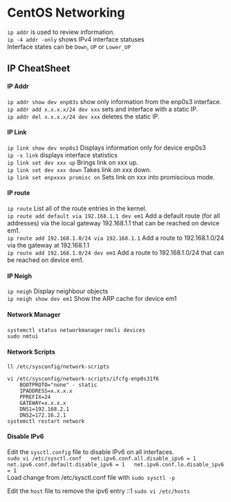 # CentOS Networking
`ip addr` is used to review information.  
`ip -4 addr -only` shows IPv4 interface statuses  
Interface states can be `Down`, `UP` or `Lower_UP`  

## IP CheatSheet
#### IP Addr
`ip addr show dev enp03s` show only information from the enp0s3 interface.  
`ip addr add x.x.x.x/24 dev xxx` sets and interface with a static IP.  
`ip addr del x.x.x.x/24 dev xxx` deletes the static IP.

#### IP Link
`ip link show dev enp0s3` Displays information only for device enp0s3  
`ip -s link` displays interface statistics  
`ip link set dev xxx up` Brings link on xxx up.  
`ip link set dev xxx down` Takes link on xxx down.  
`ip link set enpxxxx promisc on` Sets link on xxx into promiscious mode.

#### IP route  
`ip route` List all of the route entries in the kernel.  
`ip route add default via 192.168.1.1 dev em1` Add a default route (for all addresses) via the local gateway
192.168.1.1 that can be reached on device em1.  
`ip route add 192.168.1.0/24 via 192.168.1.1` Add a route to 192.168.1.0/24 via the gateway at 192.168.1.1  
`ip route add 192.168.1.0/24 dev em1` Add a route to 192.168.1.0/24 that can be reached on device em1.

#### IP Neigh
`ip neigh` Display neighbour objects  
`ip neigh show dev em1` Show the ARP cache for device em1

#### Network Manager
`systemctl status networkmanager`
`nmcli devices`  
`sudo nmtui`  

#### Network Scripts  
```
ll /etc/sysconfig/network-scripts

vi /etc/sysconfig/network-scripts/ifcfg-enp0s31f6
    BOOTPROTO="none" - static
    IPADDRESS=x.x.x.x
    PPREFIX=24
    GATEWAY=x.x.x.x
    DNS1=192.168.2.1
    DNS2=172.16.2.1
systemctl restart network
```
#### Disable IPv6  

Edit the `sysctl.config` file to disable IPv6 on all interfaces.  
    ```
    sudo vi /etc/sysctl.conf  
    net.ipv6.conf.all.disable_ipv6 = 1  
    net.ipv6.conf.default.disable_ipv6 = 1  
    net.ipv6.conf.lo.disable_ipv6 = 1  
    ```  
Load change from /etc/sysctl.conf file with `sudo sysctl -p`

Edit the `host` file to remove the ipv6 entry ::1
`sudo vi /etc/hosts`

 
